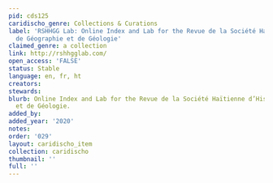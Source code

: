 ```yaml
---
pid: cds125
caridischo_genre: Collections & Curations
label: 'RSHHGG Lab: Online Index and Lab for the Revue de la Société Haïtienne d’Histoire,
  de Géographie et de Géologie'
claimed_genre: a collection
link: http://rshhgglab.com/
open_access: 'FALSE'
status: Stable
language: en, fr, ht
creators: 
stewards: 
blurb: Online Index and Lab for the Revue de la Société Haïtienne d’Histoire, de Géographie
  et de Géologie.
added_by: 
added_year: '2020'
notes: 
order: '029'
layout: caridischo_item
collection: caridischo
thumbnail: ''
full: ''
---
```

